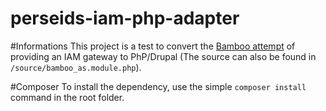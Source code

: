 perseids-iam-php-adapter
========================

#Informations
This project is a test to convert the [Bamboo attempt](http://svn.code.sf.net/p/projectbamboo/code/account-services/trunk/bamboo_as/bamboo_as.module) of providing an IAM gateway to PhP/Drupal (The source can also be found in `/source/bamboo_as.module.php`).

#Composer
To install the dependency, use the simple `composer install` command in the root folder.